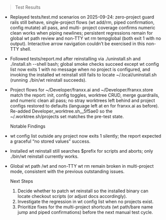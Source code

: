 > Test Results

- Replayed tests/test.md scenarios on 2025-09-24: zero-project guard rails still behave, single-project flows (wt add/rm, piped confirmation, config mutate) all pass, and multi-
  project coverage confirms numeric clean works when piping newlines; persistent regressions remain for global wt path review and non-TTY wt rm tempglobal (both exit 1 with no
  output). Interactive arrow navigation couldn’t be exercised in this non-TTY shell.
- Followed tests/report.md after reinstalling via ./uninstall.sh and ./install.sh --shell bash; global smoke checks succeed except wt config list now exits 1 with no message when
  no project is configured, and invoking the installed wt reinstall still fails to locate ~/.local/uninstall.sh (running ./bin/wt reinstall succeeds).
- Project flows for ~/Developer/franxx.ai and ~/Developer/franxx.store match the report: init, config toggles, worktree CRUD, merge guardrails, and numeric clean all pass; no stray
  worktrees left behind and project configs restored to defaults (language left at en for franxx.ai as before). Re-added Developer_worktree.sh__5f5ae0 so the ~/.worktree.sh/projects
  set matches the pre-test state.

  Notable Findings

- wt config list outside any project now exits 1 silently; the report expected a graceful “no stored values” success.
- Installed wt reinstall still searches $prefix for scripts and aborts; only ./bin/wt reinstall currently works.
- Global wt path <name>/wt <name> and non-TTY wt rm <name> remain broken in multi-project mode, consistent with the previous outstanding issues.

  Next Steps

  1. Decide whether to patch wt reinstall so the installed binary can locate checkout scripts (or adjust docs accordingly).
  2. Investigate the regression in wt config list when no projects exist.
  3. Prioritize fixes for the multi-project shortcuts (wt path/bare name jump and piped confirmations) before the next manual test cycle.

